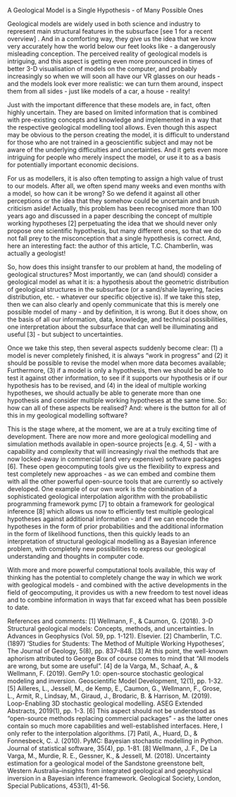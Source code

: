 A Geological Model is a Single Hypothesis - of Many Possible Ones

Geological models are widely used in both science and industry to represent main structural features in the subsurface  [see 1 for a recent overview] . And in a comforting way, they give us the idea that we know very accurately how the world below our feet looks like - a dangerously misleading conception. The perceived reality of geological models is intriguing, and this aspect is getting even more pronounced in times of better 3-D visualisation of models on the computer, and probably increasingly so when we will soon all have our VR glasses on our heads - and the models look ever more realistic: we can turn them around, inspect them from all sides - just like models of a car, a house - reality!

Just with the important difference that these models are, in fact, often highly uncertain. They are based on limited information that is combined with pre-existing concepts and knowledge and implemented in a way that the respective geological modelling tool allows. Even though this aspect may be obvious to the person creating the model, it is difficult to understand for those who are not trained in a geoscientific subject and may not be aware of the underlying difficulties and uncertainties. And it gets even more intriguing for people who merely inspect the model, or use it to as a basis for potentially important economic decisions. 

For us as modellers, it is also often tempting to assign a high value of trust to our models. After all, we often spend many weeks and even months with a model, so how can it be wrong? So we defend it against all other perceptions or the idea that they somehow could be uncertain and brush criticism aside! Actually, this problem has been recognised more than 100 years ago and discussed in a paper describing the concept of multiple working hypotheses [2] perpetuating the idea that we should never only propose one scientific hypothesis, but many different ones, so that we do not fall prey to the misconception that a single hypothesis is correct. And, here an interesting fact: the author of this article, T.C. Chamberlin, was actually a geologist! 

So, how does this insight transfer to our problem at hand, the modeling of geological structures? Most importantly, we can (and should) consider a geological model as what it is: a hypothesis about the geometric distribution of geological structures in the subsurface (or a sand/shale layering, facies distribution, etc. - whatever our specific objective is). If we take this step, then we can also clearly and openly communicate that this is merely one possible model of many - and by definition, it is wrong. But it does show, on the basis of all our information, data, knowledge, and technical possibilities, one interpretation about the subsurface that can well be illuminating and useful [3] - but subject to uncertainties.

Once we take this step, then several aspects suddenly become clear: (1) a model is never completely finished, it is always “work in progress” and (2) it should be possible to revise the model when more data becomes available; Furthermore, (3) if a model is only a hypothesis, then we should be able to test it against other information, to see if it supports our hypothesis or if our hypothesis has to be revised, and (4) in the ideal of multiple working hypotheses, we should actually be able to generate more than one hypothesis and consider multiple working hypotheses at the same time. So: how can all of these aspects be realised? And: where is the button for all of this in my geological modelling software?

This is the stage where, at the moment, we are at a truly exciting time of development. There are now more and more geological modelling and simulation methods available in open-source projects [e.g. 4, 5] - with a capability and complexity that will increasingly rival the methods that are now locked-away in commercial (and very expensive) software packages [6]. These open geocomputing tools give us the flexibility to express and test completely new approaches - as we can embed and combine them with all the other powerful open-source tools that are currently so actively developed. One example of our own work is the combination of a sophisticated geological interpolation algorithm with the probabilistic programming framework pymc [7] to obtain a framework for geological inference [8] which allows us now to efficiently test multiple geological hypotheses against additional information - and if we can encode the hypotheses in the form of prior probabilities and the additional information in the form of likelihood functions, then this quickly leads to an interpretation of structural geological modelling as a Bayesian inference problem, with completely new possibilities to express our geological understanding and thoughts in computer code.

With more and more powerful computational tools available, this way of thinking has the potential to completely change the way in which we work with geological models - and combined with the active developments in the field of geocomputing, it provides us with a new freedom to test novel ideas and to combine information in ways that far exceed what has been possible to date.

References and comments:
[1] Wellmann, F., & Caumon, G. (2018). 3-D Structural geological models: Concepts, methods, and uncertainties. In Advances in Geophysics (Vol. 59, pp. 1-121). Elsevier.
[2] Chamberlin, T.C. (1897) ‘Studies for Students: The Method of Multiple Working Hypotheses’, The Journal of Geology, 5(8), pp. 837–848.
[3] At this point, the well-known aphorism attributed to George Box of course comes to mind that “All models are wrong, but some are useful”.
[4] de la Varga, M., Schaaf, A., & Wellmann, F. (2019). GemPy 1.0: open-source stochastic geological modeling and inversion. Geoscientific Model Development, 12(1), pp. 1-32.
[5] Ailleres, L., Jessell, M., de Kemp, E., Caumon, G., Wellmann, F., Grose, L., Armit, R., Lindsay, M., Giraud, J., Brodaric, B.  & Harrison, M. (2019). Loop-Enabling 3D stochastic geological modelling. ASEG Extended Abstracts, 2019(1), pp. 1-3.
[6] This aspect should not be understood as “open-source methods replacing commercial packages” - as the latter ones contain so much more capabilities and well-established interfaces. Here, I only refer to the interpolation algorithms.
[7] Patil, A., Huard, D., & Fonnesbeck, C. J. (2010). PyMC: Bayesian stochastic modelling in Python. Journal of statistical software, 35(4), pp. 1-81.
[8] Wellmann, J. F., De La Varga, M., Murdie, R. E., Gessner, K., & Jessell, M. (2018). Uncertainty estimation for a geological model of the Sandstone greenstone belt, Western Australia–insights from integrated geological and geophysical inversion in a Bayesian inference framework. Geological Society, London, Special Publications, 453(1), 41-56.

